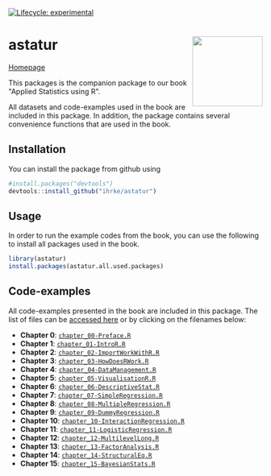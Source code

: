 <!-- badges: start -->
[![Lifecycle: experimental](https://img.shields.io/badge/lifecycle-experimental-orange.svg)](https://www.tidyverse.org/lifecycle/#experimental)
<!-- badges: end -->

# astatur <img src="man/figures/logo.jpeg" align="right" height="139" />

[Homepage](https://ihrke.github.io/astatur/)

This packages is the companion package to our book "Applied Statistics using R".

All datasets and code-examples used in the book are included in this package. In addition, the package
contains several convenience functions that are used in the book.

## Installation

You can install the package from github using

``` r
#install.packages("devtools")
devtools::install_github("ihrke/astatur")
```

## Usage

In order to run the example codes from the book, you can use the following to install all 
packages used in the book.

``` r
library(astatur)
install.packages(astatur.all.used.packages)
```

## Code-examples

All code-examples presented in the book are included in this package. 
The list of files can be [accessed here](https://github.com/ihrke/astatur/tree/master/inst/code_examples) or by clicking on the filenames below:

- **Chapter 0**: [`chapter_00-Preface.R`](https://github.com/ihrke/astatur/tree/master/inst/code_examples/chapter_00-Preface.R)
- **Chapter 1**: [`chapter_01-IntroR.R`](https://github.com/ihrke/astatur/tree/master/inst/code_examples/chapter_01-IntroR.R)
- **Chapter 2**: [`chapter_02-ImportWorkWithR.R`](https://github.com/ihrke/astatur/tree/master/inst/code_examples/chapter_02-ImportWorkWithR.R)
- **Chapter 3**: [`chapter_03-HowDoesRWork.R`](https://github.com/ihrke/astatur/tree/master/inst/code_examples/chapter_03-HowDoesRWork.R)
- **Chapter 4**: [`chapter_04-DataManagement.R`](https://github.com/ihrke/astatur/tree/master/inst/code_examples/chapter_04-DataManagement.R)
- **Chapter 5**: [`chapter_05-VisualisationR.R`](https://github.com/ihrke/astatur/tree/master/inst/code_examples/chapter_05-VisualisationR.R)
- **Chapter 6**: [`chapter_06-DescriptiveStat.R`](https://github.com/ihrke/astatur/tree/master/inst/code_examples/chapter_06-DescriptiveStat.R)
- **Chapter 7**: [`chapter_07-SimpleRegression.R`](https://github.com/ihrke/astatur/tree/master/inst/code_examples/chapter_07-SimpleRegression.R)
- **Chapter 8**: [`chapter_08-MultipleRegression.R`](https://github.com/ihrke/astatur/tree/master/inst/code_examples/chapter_08-MultipleRegression.R)
- **Chapter 9**: [`chapter_09-DummyRegression.R`](https://github.com/ihrke/astatur/tree/master/inst/code_examples/chapter_09-DummyRegression.R)
- **Chapter 10**: [`chapter_10-InteractionRegression.R`](https://github.com/ihrke/astatur/tree/master/inst/code_examples/chapter_10-InteractionRegression.R)
- **Chapter 11**: [`chapter_11-LogisticRegression.R`](https://github.com/ihrke/astatur/tree/master/inst/code_examples/chapter_11-LogisticRegression.R)
- **Chapter 12**: [`chapter_12-MultilevelLong.R`](https://github.com/ihrke/astatur/tree/master/inst/code_examples/chapter_12-MultilevelLong.R)
- **Chapter 13**: [`chapter_13-FactorAnalysis.R`](https://github.com/ihrke/astatur/tree/master/inst/code_examples/chapter_13-FactorAnalysis.R)
- **Chapter 14**: [`chapter_14-StructuralEq.R`](https://github.com/ihrke/astatur/tree/master/inst/code_examples/chapter_14-StructuralEq.R)
- **Chapter 15**: [`chapter_15-BayesianStats.R`](https://github.com/ihrke/astatur/tree/master/inst/code_examples/chapter_15-BayesianStats.R)
